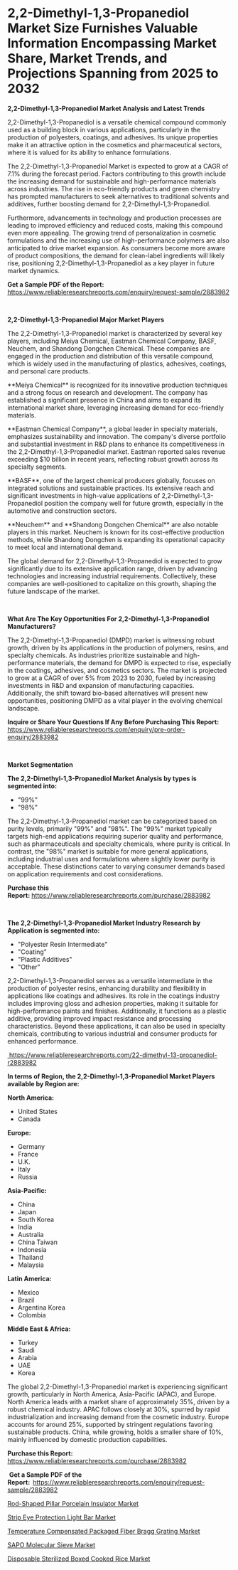 <p><h1>2,2-Dimethyl-1,3-Propanediol Market Size Furnishes Valuable Information Encompassing Market Share, Market Trends, and Projections Spanning from 2025 to 2032</h1></p><p><strong>2,2-Dimethyl-1,3-Propanediol Market Analysis and Latest Trends</strong></p>
<p><p>2,2-Dimethyl-1,3-Propanediol is a versatile chemical compound commonly used as a building block in various applications, particularly in the production of polyesters, coatings, and adhesives. Its unique properties make it an attractive option in the cosmetics and pharmaceutical sectors, where it is valued for its ability to enhance formulations. </p><p>The 2,2-Dimethyl-1,3-Propanediol Market is expected to grow at a CAGR of 7.1% during the forecast period. Factors contributing to this growth include the increasing demand for sustainable and high-performance materials across industries. The rise in eco-friendly products and green chemistry has prompted manufacturers to seek alternatives to traditional solvents and additives, further boosting demand for 2,2-Dimethyl-1,3-Propanediol.</p><p>Furthermore, advancements in technology and production processes are leading to improved efficiency and reduced costs, making this compound even more appealing. The growing trend of personalization in cosmetic formulations and the increasing use of high-performance polymers are also anticipated to drive market expansion. As consumers become more aware of product compositions, the demand for clean-label ingredients will likely rise, positioning 2,2-Dimethyl-1,3-Propanediol as a key player in future market dynamics.</p></p>
<p><strong>Get a Sample PDF of the Report:&nbsp;</strong> <a href="https://www.reliableresearchreports.com/enquiry/request-sample/2883982?utm_campaign=8&utm_medium=2&utm_source=Github&utm_content=ia&utm_term=13032025&utm_id=22-dimethyl-13-propanediol">https://www.reliableresearchreports.com/enquiry/request-sample/2883982</a></p>
<p>&nbsp;</p>
<p><strong>2,2-Dimethyl-1,3-Propanediol Major Market Players</strong></p>
<p><p>The 2,2-Dimethyl-1,3-Propanediol market is characterized by several key players, including Meiya Chemical, Eastman Chemical Company, BASF, Neuchem, and Shandong Dongchen Chemical. These companies are engaged in the production and distribution of this versatile compound, which is widely used in the manufacturing of plastics, adhesives, coatings, and personal care products.</p><p>**Meiya Chemical** is recognized for its innovative production techniques and a strong focus on research and development. The company has established a significant presence in China and aims to expand its international market share, leveraging increasing demand for eco-friendly materials.</p><p>**Eastman Chemical Company**, a global leader in specialty materials, emphasizes sustainability and innovation. The company's diverse portfolio and substantial investment in R&D plans to enhance its competitiveness in the 2,2-Dimethyl-1,3-Propanediol market. Eastman reported sales revenue exceeding $10 billion in recent years, reflecting robust growth across its specialty segments.</p><p>**BASF**, one of the largest chemical producers globally, focuses on integrated solutions and sustainable practices. Its extensive reach and significant investments in high-value applications of 2,2-Dimethyl-1,3-Propanediol position the company well for future growth, especially in the automotive and construction sectors.</p><p>**Neuchem** and **Shandong Dongchen Chemical** are also notable players in this market. Neuchem is known for its cost-effective production methods, while Shandong Dongchen is expanding its operational capacity to meet local and international demand.</p><p>The global demand for 2,2-Dimethyl-1,3-Propanediol is expected to grow significantly due to its extensive application range, driven by advancing technologies and increasing industrial requirements. Collectively, these companies are well-positioned to capitalize on this growth, shaping the future landscape of the market.</p></p>
<p>&nbsp;</p>
<p><strong>What Are The Key Opportunities For 2,2-Dimethyl-1,3-Propanediol Manufacturers?</strong></p>
<p><p>The 2,2-Dimethyl-1,3-Propanediol (DMPD) market is witnessing robust growth, driven by its applications in the production of polymers, resins, and specialty chemicals. As industries prioritize sustainable and high-performance materials, the demand for DMPD is expected to rise, especially in the coatings, adhesives, and cosmetics sectors. The market is projected to grow at a CAGR of over 5% from 2023 to 2030, fueled by increasing investments in R&D and expansion of manufacturing capacities. Additionally, the shift toward bio-based alternatives will present new opportunities, positioning DMPD as a vital player in the evolving chemical landscape.</p></p>
<p><strong>Inquire or Share Your Questions If Any Before Purchasing This Report:</strong> <a href="https://www.reliableresearchreports.com/enquiry/pre-order-enquiry/2883982?utm_campaign=8&utm_medium=2&utm_source=Github&utm_content=ia&utm_term=13032025&utm_id=22-dimethyl-13-propanediol">https://www.reliableresearchreports.com/enquiry/pre-order-enquiry/2883982</a></p>
<p>&nbsp;</p>
<p><strong>Market Segmentation</strong></p>
<p><strong>The 2,2-Dimethyl-1,3-Propanediol Market Analysis by types is segmented into:</strong></p>
<p><ul><li>"99%"</li><li>"98%"</li></ul></p>
<p><p>The 2,2-Dimethyl-1,3-Propanediol market can be categorized based on purity levels, primarily "99%" and "98%". The "99%" market typically targets high-end applications requiring superior quality and performance, such as pharmaceuticals and specialty chemicals, where purity is critical. In contrast, the "98%" market is suitable for more general applications, including industrial uses and formulations where slightly lower purity is acceptable. These distinctions cater to varying consumer demands based on application requirements and cost considerations.</p></p>
<p><strong>Purchase this Report:&nbsp;</strong><a href="https://www.reliableresearchreports.com/purchase/2883982?utm_campaign=8&utm_medium=2&utm_source=Github&utm_content=ia&utm_term=13032025&utm_id=22-dimethyl-13-propanediol">https://www.reliableresearchreports.com/purchase/2883982</a></p>
<p>&nbsp;</p>
<p><strong>The 2,2-Dimethyl-1,3-Propanediol Market Industry Research by Application is segmented into:</strong></p>
<p><ul><li>"Polyester Resin Intermediate"</li><li>"Coating"</li><li>"Plastic Additives"</li><li>"Other"</li></ul></p>
<p><p>2,2-Dimethyl-1,3-Propanediol serves as a versatile intermediate in the production of polyester resins, enhancing durability and flexibility in applications like coatings and adhesives. Its role in the coatings industry includes improving gloss and adhesion properties, making it suitable for high-performance paints and finishes. Additionally, it functions as a plastic additive, providing improved impact resistance and processing characteristics. Beyond these applications, it can also be used in specialty chemicals, contributing to various industrial and consumer products for enhanced performance.</p></p>
<p><a href="https://www.reliableresearchreports.com/22-dimethyl-13-propanediol-r2883982?utm_campaign=8&utm_medium=2&utm_source=Github&utm_content=ia&utm_term=13032025&utm_id=22-dimethyl-13-propanediol">&nbsp;https://www.reliableresearchreports.com/22-dimethyl-13-propanediol-r2883982</a></p>
<p><strong>In terms of Region, the 2,2-Dimethyl-1,3-Propanediol Market Players available by Region are:</strong></p>
<p>
    <p> <strong> North America: </strong>
        <ul>
            <li>United States</li>
            <li>Canada</li>
        </ul>
        </p> 
    <p> <strong> Europe: </strong>
        <ul>
            <li>Germany</li>
            <li>France</li>
            <li>U.K.</li>
            <li>Italy</li>
            <li>Russia</li>
        </ul>
        </p> 
    <p> <strong> Asia-Pacific: </strong>
        <ul>
            <li>China</li>
            <li>Japan</li>
            <li>South Korea</li>
            <li>India</li>
            <li>Australia</li>
            <li>China Taiwan</li>
            <li>Indonesia</li>
            <li>Thailand</li>
            <li>Malaysia</li>
        </ul>
        </p> 
    <p> <strong> Latin America: </strong>
        <ul>
            <li>Mexico</li>
            <li>Brazil</li>
            <li>Argentina Korea</li>
            <li>Colombia</li>
        </ul>
        </p> 
    <p> <strong> Middle East & Africa: </strong>
        <ul>
            <li>Turkey</li>
            <li>Saudi</li>
            <li>Arabia</li>
            <li>UAE</li>
            <li>Korea</li>
        </ul>
    </p>
    </p>
<p><p>The global 2,2-Dimethyl-1,3-Propanediol market is experiencing significant growth, particularly in North America, Asia-Pacific (APAC), and Europe. North America leads with a market share of approximately 35%, driven by a robust chemical industry. APAC follows closely at 30%, spurred by rapid industrialization and increasing demand from the cosmetic industry. Europe accounts for around 25%, supported by stringent regulations favoring sustainable products. China, while growing, holds a smaller share of 10%, mainly influenced by domestic production capabilities.</p></p>
<p><strong>Purchase this Report: </strong><a href="https://www.reliableresearchreports.com/purchase/2883982?utm_campaign=8&utm_medium=2&utm_source=Github&utm_content=ia&utm_term=13032025&utm_id=22-dimethyl-13-propanediol">https://www.reliableresearchreports.com/purchase/2883982</a></p>
<p>&nbsp;<strong>Get a Sample PDF of the Report:&nbsp;&nbsp;</strong><a href="https://www.reliableresearchreports.com/enquiry/request-sample/2883982?utm_campaign=8&utm_medium=2&utm_source=Github&utm_content=ia&utm_term=13032025&utm_id=22-dimethyl-13-propanediol">https://www.reliableresearchreports.com/enquiry/request-sample/2883982</a></p>
<p><strong></strong></p>
<p><p><a href="https://github.com/marteionun0/Market-Research-Report-List-1/blob/main/rod-shaped-pillar-porcelain-insulator-market.md?utm_campaign=8&utm_medium=2&utm_source=Github&utm_content=ia&utm_term=13032025&utm_id=22-dimethyl-13-propanediol">Rod-Shaped Pillar Porcelain Insulator Market</a></p><p><a href="https://github.com/lugnabirue/Market-Research-Report-List-1/blob/main/strip-eye-protection-light-bar-market.md?utm_campaign=8&utm_medium=2&utm_source=Github&utm_content=ia&utm_term=13032025&utm_id=22-dimethyl-13-propanediol">Strip Eye Protection Light Bar Market</a></p><p><a href="https://github.com/braisykhwezi/Market-Research-Report-List-1/blob/main/temperature-compensated-packaged-fiber-bragg-grating-market.md?utm_campaign=8&utm_medium=2&utm_source=Github&utm_content=ia&utm_term=13032025&utm_id=22-dimethyl-13-propanediol">Temperature Compensated Packaged Fiber Bragg Grating Market</a></p><p><a href="https://github.com/maseykokosq1/Market-Research-Report-List-1/blob/main/sapo-molecular-sieve-market.md?utm_campaign=8&utm_medium=2&utm_source=Github&utm_content=ia&utm_term=13032025&utm_id=22-dimethyl-13-propanediol">SAPO Molecular Sieve Market</a></p><p><a href="https://github.com/shrebasokib/Market-Research-Report-List-1/blob/main/disposable-sterilized-boxed-cooked-rice-market.md?utm_campaign=8&utm_medium=2&utm_source=Github&utm_content=ia&utm_term=13032025&utm_id=22-dimethyl-13-propanediol">Disposable Sterilized Boxed Cooked Rice Market</a></p></p>